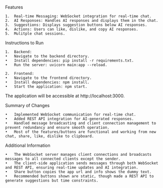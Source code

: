 Features
   
    1.	Real-time Messaging: WebSocket integration for real-time chat.
	2.	AI Responses: Handles AI responses and displays them in the chat.
	3.	Suggestions: Displays suggestion buttons below AI responses.
	4.	Actions: Users can like, dislike, and copy AI responses.
    5.  Mulitple chat sessions.

Instructions to Run

	1.	Backend:
	•	Navigate to the backend directory.
	•	Install dependencies: pip install -r requirements.txt.
	•	Run the server: uvicorn main:app --reload.

	2.	Frontend:
	•	Navigate to the frontend directory.
	•	Install dependencies: npm install.
	•	Start the application: npm start.

The application will be accessible at http://localhost:3000.

Summary of Changes

	•	Implemented WebSocket communication for real-time chat.
	•	Added REST API integration for AI-generated responses.
	•	Handled message broadcasting and client connection management to prevent redundancy and ensure smooth operation.
    •   Most of the features/buttons are functional and working from new chat, share, like, dislike to clipboard.

Additional Information

	•	The WebSocket server manages client connections and broadcasts messages to all connected clients except the sender.
	•	The client-side application sends messages through both WebSocket and REST API, ensuring real-time updates and AI integration.
    •   Share button copies the app url and info shows the dummy text.
    •	Recommended buttons shown are static, though made a REST API to generate suggestions but time constraints.
